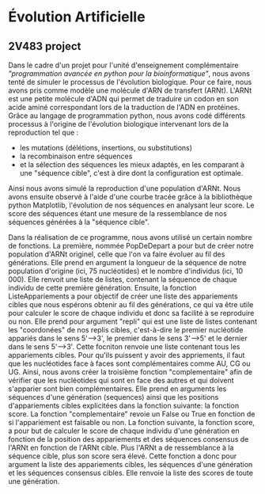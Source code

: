 # Évolution Artificielle

## 2V483 project 

Dans le cadre d'un projet pour l'unité d'enseignement complémentaire *"programmation avancée en python pour la bioinformatique"*, nous avons tenté de simuler le processus de l'évolution biologique. 
Pour ce faire, nous avons pris comme modèle une molécule d'ARN de transfert (ARNt). 
L'ARNt est une petite molécule d'ADN qui permet de traduire un codon en son acide aminé correspondant lors de la traduction de l'ADN en protéines. 
Grâce au langage de programmation python, nous avons codé différents processus à l'origine de l'évolution biologique 
intervenant lors de la reproduction tel que : 
* les mutations (délétions, insertions, ou substitutions)
* la recombinaison entre séquences 
* et la sélection des séquences les mieux adaptés, en les comparant à une "séquence cible", c'est à dire dont la configuration est optimale.

Ainsi nous avons simulé la reproduction d'une population d'ARNt. Nous avons ensuite observé à l'aide d'une courbe tracée grâce à la bibliothèque python Matplotlib, l'évolution de nos séquences en analysant leur score. Le score des séquences étant une mesure de la ressemblance de nos séquences générées à la "séquence cible".  

Dans la réalisation de ce  programme, nous avons utilisé un certain nombre de fonctions. La première, nommée PopDeDepart a pour but de créer notre population d'ARNt originel, celle que l'on va faire évoluer au fil des générations. Elle prend en argument la longueur de la séquence de notre population d'origine (ici, 75 nucléotides) et le nombre d'individus (ici, 10 000). Elle renvoit une liste de listes, contenant la séquence de chaque individu de cette première génération.
Ensuite, la fonction ListeAppariements a pour objectif de créer une liste des appariements cibles que nous espérons obtenir au fil des générations, ce qui va être utile pour calculer le score de chaque individu et donc sa facilité à se reproduire ou non. Elle prend pour argument "repli" qui est une liste de listes contenant les "coordonées" de nos replis cibles, c'est-à-dire le premier nucléotide appariés dans le sens 5'-->3', le premier dans le sens 3'-->5' et le dernier dans le sens 5'-->3'. Cette focniton renvoie une liste contenant tous les appariements cibles.
Pour qu'ils puissent y avoir des appriements, il faut que les nucléotides face à faces sont complémentaires comme AU, CG ou UG. Ainsi, nous avons créer la troisième fonction "complementaire" afin de vérifier que les nucléotides qui sont en face des autres et qui doivent s'apparier sont bien complémentaires. Elle prend en arguments les séquences d'une génération (sequences) ainsi que les positions d'appariements cibles explicitées dans la fonction suivante: la fonction score. La fonction "complementaire" revoie un False ou True en fonction de si l'appariement est faisable ou non.
La fonction suivante, la fonction score, a pour but de calculer le score de chaque individu d'une génération en fonction de la position des appariements et des séquences consensus de l'ARNt en fonction de l'ARNt cible. Plus l'ARNt a de ressemblance à la séquence cible, plus son score sera élevé. Cette fonction a donc pour argument la liste des appariements cibles, les séquences d'une génération et les séquences consensus cibles. Elle renvoie la liste des scores de toute une génération.
